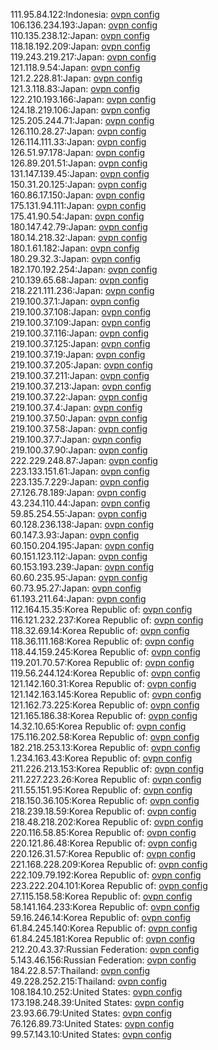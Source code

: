 111.95.84.122:Indonesia: [ovpn config](vpn/111_95_84_122.ovpn)  
106.136.234.193:Japan: [ovpn config](vpn/106_136_234_193.ovpn)  
110.135.238.12:Japan: [ovpn config](vpn/110_135_238_12.ovpn)  
118.18.192.209:Japan: [ovpn config](vpn/118_18_192_209.ovpn)  
119.243.219.217:Japan: [ovpn config](vpn/119_243_219_217.ovpn)  
121.118.9.54:Japan: [ovpn config](vpn/121_118_9_54.ovpn)  
121.2.228.81:Japan: [ovpn config](vpn/121_2_228_81.ovpn)  
121.3.118.83:Japan: [ovpn config](vpn/121_3_118_83.ovpn)  
122.210.193.166:Japan: [ovpn config](vpn/122_210_193_166.ovpn)  
124.18.219.106:Japan: [ovpn config](vpn/124_18_219_106.ovpn)  
125.205.244.71:Japan: [ovpn config](vpn/125_205_244_71.ovpn)  
126.110.28.27:Japan: [ovpn config](vpn/126_110_28_27.ovpn)  
126.114.111.33:Japan: [ovpn config](vpn/126_114_111_33.ovpn)  
126.51.97.178:Japan: [ovpn config](vpn/126_51_97_178.ovpn)  
126.89.201.51:Japan: [ovpn config](vpn/126_89_201_51.ovpn)  
131.147.139.45:Japan: [ovpn config](vpn/131_147_139_45.ovpn)  
150.31.20.125:Japan: [ovpn config](vpn/150_31_20_125.ovpn)  
160.86.17.150:Japan: [ovpn config](vpn/160_86_17_150.ovpn)  
175.131.94.111:Japan: [ovpn config](vpn/175_131_94_111.ovpn)  
175.41.90.54:Japan: [ovpn config](vpn/175_41_90_54.ovpn)  
180.147.42.79:Japan: [ovpn config](vpn/180_147_42_79.ovpn)  
180.14.218.32:Japan: [ovpn config](vpn/180_14_218_32.ovpn)  
180.1.61.182:Japan: [ovpn config](vpn/180_1_61_182.ovpn)  
180.29.32.3:Japan: [ovpn config](vpn/180_29_32_3.ovpn)  
182.170.192.254:Japan: [ovpn config](vpn/182_170_192_254.ovpn)  
210.139.65.68:Japan: [ovpn config](vpn/210_139_65_68.ovpn)  
218.221.111.236:Japan: [ovpn config](vpn/218_221_111_236.ovpn)  
219.100.37.1:Japan: [ovpn config](vpn/219_100_37_1.ovpn)  
219.100.37.108:Japan: [ovpn config](vpn/219_100_37_108.ovpn)  
219.100.37.109:Japan: [ovpn config](vpn/219_100_37_109.ovpn)  
219.100.37.116:Japan: [ovpn config](vpn/219_100_37_116.ovpn)  
219.100.37.125:Japan: [ovpn config](vpn/219_100_37_125.ovpn)  
219.100.37.19:Japan: [ovpn config](vpn/219_100_37_19.ovpn)  
219.100.37.205:Japan: [ovpn config](vpn/219_100_37_205.ovpn)  
219.100.37.211:Japan: [ovpn config](vpn/219_100_37_211.ovpn)  
219.100.37.213:Japan: [ovpn config](vpn/219_100_37_213.ovpn)  
219.100.37.22:Japan: [ovpn config](vpn/219_100_37_22.ovpn)  
219.100.37.4:Japan: [ovpn config](vpn/219_100_37_4.ovpn)  
219.100.37.50:Japan: [ovpn config](vpn/219_100_37_50.ovpn)  
219.100.37.58:Japan: [ovpn config](vpn/219_100_37_58.ovpn)  
219.100.37.7:Japan: [ovpn config](vpn/219_100_37_7.ovpn)  
219.100.37.90:Japan: [ovpn config](vpn/219_100_37_90.ovpn)  
222.229.248.87:Japan: [ovpn config](vpn/222_229_248_87.ovpn)  
223.133.151.61:Japan: [ovpn config](vpn/223_133_151_61.ovpn)  
223.135.7.229:Japan: [ovpn config](vpn/223_135_7_229.ovpn)  
27.126.78.189:Japan: [ovpn config](vpn/27_126_78_189.ovpn)  
43.234.110.44:Japan: [ovpn config](vpn/43_234_110_44.ovpn)  
59.85.254.55:Japan: [ovpn config](vpn/59_85_254_55.ovpn)  
60.128.236.138:Japan: [ovpn config](vpn/60_128_236_138.ovpn)  
60.147.3.93:Japan: [ovpn config](vpn/60_147_3_93.ovpn)  
60.150.204.195:Japan: [ovpn config](vpn/60_150_204_195.ovpn)  
60.151.123.112:Japan: [ovpn config](vpn/60_151_123_112.ovpn)  
60.153.193.239:Japan: [ovpn config](vpn/60_153_193_239.ovpn)  
60.60.235.95:Japan: [ovpn config](vpn/60_60_235_95.ovpn)  
60.73.95.27:Japan: [ovpn config](vpn/60_73_95_27.ovpn)  
61.193.211.64:Japan: [ovpn config](vpn/61_193_211_64.ovpn)  
112.164.15.35:Korea Republic of: [ovpn config](vpn/112_164_15_35.ovpn)  
116.121.232.237:Korea Republic of: [ovpn config](vpn/116_121_232_237.ovpn)  
118.32.69.14:Korea Republic of: [ovpn config](vpn/118_32_69_14.ovpn)  
118.36.111.168:Korea Republic of: [ovpn config](vpn/118_36_111_168.ovpn)  
118.44.159.245:Korea Republic of: [ovpn config](vpn/118_44_159_245.ovpn)  
119.201.70.57:Korea Republic of: [ovpn config](vpn/119_201_70_57.ovpn)  
119.56.244.124:Korea Republic of: [ovpn config](vpn/119_56_244_124.ovpn)  
121.142.160.31:Korea Republic of: [ovpn config](vpn/121_142_160_31.ovpn)  
121.142.163.145:Korea Republic of: [ovpn config](vpn/121_142_163_145.ovpn)  
121.162.73.225:Korea Republic of: [ovpn config](vpn/121_162_73_225.ovpn)  
121.165.186.38:Korea Republic of: [ovpn config](vpn/121_165_186_38.ovpn)  
14.32.10.65:Korea Republic of: [ovpn config](vpn/14_32_10_65.ovpn)  
175.116.202.58:Korea Republic of: [ovpn config](vpn/175_116_202_58.ovpn)  
182.218.253.13:Korea Republic of: [ovpn config](vpn/182_218_253_13.ovpn)  
1.234.163.43:Korea Republic of: [ovpn config](vpn/1_234_163_43.ovpn)  
211.226.213.153:Korea Republic of: [ovpn config](vpn/211_226_213_153.ovpn)  
211.227.223.26:Korea Republic of: [ovpn config](vpn/211_227_223_26.ovpn)  
211.55.151.95:Korea Republic of: [ovpn config](vpn/211_55_151_95.ovpn)  
218.150.36.105:Korea Republic of: [ovpn config](vpn/218_150_36_105.ovpn)  
218.239.18.59:Korea Republic of: [ovpn config](vpn/218_239_18_59.ovpn)  
218.48.218.202:Korea Republic of: [ovpn config](vpn/218_48_218_202.ovpn)  
220.116.58.85:Korea Republic of: [ovpn config](vpn/220_116_58_85.ovpn)  
220.121.86.48:Korea Republic of: [ovpn config](vpn/220_121_86_48.ovpn)  
220.126.31.57:Korea Republic of: [ovpn config](vpn/220_126_31_57.ovpn)  
221.168.228.209:Korea Republic of: [ovpn config](vpn/221_168_228_209.ovpn)  
222.109.79.192:Korea Republic of: [ovpn config](vpn/222_109_79_192.ovpn)  
223.222.204.101:Korea Republic of: [ovpn config](vpn/223_222_204_101.ovpn)  
27.115.158.58:Korea Republic of: [ovpn config](vpn/27_115_158_58.ovpn)  
58.141.164.233:Korea Republic of: [ovpn config](vpn/58_141_164_233.ovpn)  
59.16.246.14:Korea Republic of: [ovpn config](vpn/59_16_246_14.ovpn)  
61.84.245.140:Korea Republic of: [ovpn config](vpn/61_84_245_140.ovpn)  
61.84.245.181:Korea Republic of: [ovpn config](vpn/61_84_245_181.ovpn)  
212.20.43.37:Russian Federation: [ovpn config](vpn/212_20_43_37.ovpn)  
5.143.46.156:Russian Federation: [ovpn config](vpn/5_143_46_156.ovpn)  
184.22.8.57:Thailand: [ovpn config](vpn/184_22_8_57.ovpn)  
49.228.252.215:Thailand: [ovpn config](vpn/49_228_252_215.ovpn)  
108.184.10.252:United States: [ovpn config](vpn/108_184_10_252.ovpn)  
173.198.248.39:United States: [ovpn config](vpn/173_198_248_39.ovpn)  
23.93.66.79:United States: [ovpn config](vpn/23_93_66_79.ovpn)  
76.126.89.73:United States: [ovpn config](vpn/76_126_89_73.ovpn)  
99.57.143.10:United States: [ovpn config](vpn/99_57_143_10.ovpn)  
